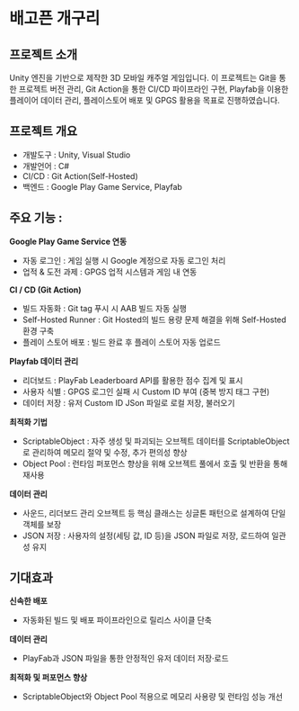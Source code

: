 # 배고픈 개구리

## 프로젝트 소개
Unity 엔진을 기반으로 제작한 3D 모바일 캐주얼 게임입니다.
﻿이 프로젝트는 Git을 통한 프로젝트 버전 관리, Git Action을 통한 CI/CD 파이프라인 구현, Playfab을 이용한 플레이어 데이터 관리, 플레이스토어 배포 및 GPGS 활용을 목표로 진행하였습니다.

## 프로젝트 개요
- 개발도구 : Unity, Visual Studio
- 개발언어 : C#
- CI/CD : Git Action(Self-Hosted)
- 백엔드 : Google Play Game Service, Playfab

## 주요 기능 :
**Google Play Game Service 연동**
  - 자동 로그인 : 게임 실행 시 Google 계정으로 자동 로그인 처리
  - 업적 & 도전 과제 : GPGS 업적 시스템과 게임 내 연동

**CI / CD (Git Action)**
  - 빌드 자동화 : Git tag 푸시 시 AAB 빌드 자동 실행
  - Self-Hosted Runner : Git Hosted의 빌드 용량 문제 해결을 위해 Self-Hosted 환경 구축
  - 플레이 스토어 배포 : 빌드 완료 후 플레이 스토어 자동 업로드

**Playfab 데이터 관리**
  - 리더보드 : PlayFab Leaderboard API를 활용한 점수 집계 및 표시
  - 사용자 식별 : GPGS 로그인 실패 시 Custom ID 부여 (중복 방지 태그 구현)
  - 데이터 저장 : 유저 Custom ID JSon 파일로 로컬 저장, 불러오기

**최적화 기법**
  - ScriptableObject : 자주 생성 및 파괴되는 오브젝트 데이터를 ScriptableObject로 관리하여 메모리 절약 및 수정, 추가 편의성 향상
  - Object Pool : 런타임 퍼포먼스 향상을 위해 오브젝트 풀에서 호출 및 반환을 통해 재사용

**데이터 관리**
  - 사운드, 리더보드 관리 오브젝트 등 핵심 클래스는 싱글톤 패턴으로 설계하여 단일 객체를 보장
  - JSON 저장 : 사용자의 설정(세팅 값, ID 등)을 JSON 파일로 저장, 로드하여 일관성 유지

## 기대효과
**신속한 배포**
  - 자동화된 빌드 및 배포 파이프라인으로 릴리스 사이클 단축

**데이터 관리**
  - PlayFab과 JSON 파일을 통한 안정적인 유저 데이터 저장·로드

**최적화 및 퍼포먼스 향상**
  - ScriptableObject와 Object Pool 적용으로 메모리 사용량 및 런타임 성능 개선
